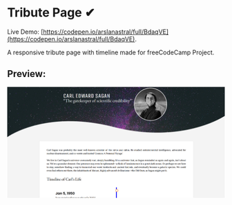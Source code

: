 
# Tribute Page ✔

  

Live Demo: [https://codepen.io/arslanastral/full/BdaqVE](https://codepen.io/arslanastral/full/BdaqVE).

  

A responsive tribute page with timeline made for freeCodeCamp Project.

## Preview:

![freecodecamp tribute page](https://raw.githubusercontent.com/arslanastral/freeCodeCamp-Projects/main/01_Responsive-Web-Design/01_Tribute-Page/tribute-page.png)
